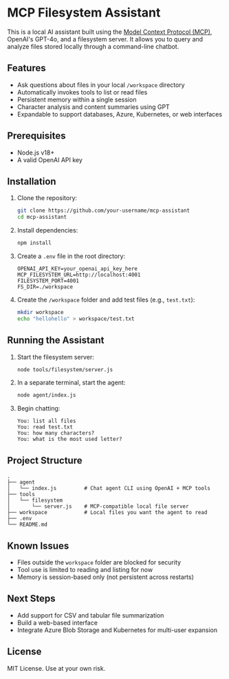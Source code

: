 # MCP Filesystem Assistant

This is a local AI assistant built using the [Model Context Protocol (MCP)](https://github.com/modelcontextprotocol/servers), OpenAI's GPT-4o, and a filesystem server. It allows you to query and analyze files stored locally through a command-line chatbot.

## Features

- Ask questions about files in your local `/workspace` directory
- Automatically invokes tools to list or read files
- Persistent memory within a single session
- Character analysis and content summaries using GPT
- Expandable to support databases, Azure, Kubernetes, or web interfaces

## Prerequisites

- Node.js v18+
- A valid OpenAI API key

## Installation

1. Clone the repository:

   ```bash
   git clone https://github.com/your-username/mcp-assistant
   cd mcp-assistant
   ```

2. Install dependencies:

   ```bash
   npm install
   ```

3. Create a `.env` file in the root directory:

   ```env
   OPENAI_API_KEY=your_openai_api_key_here
   MCP_FILESYSTEM_URL=http://localhost:4001
   FILESYSTEM_PORT=4001
   FS_DIR=./workspace
   ```

4. Create the `/workspace` folder and add test files (e.g., `test.txt`):

   ```bash
   mkdir workspace
   echo "hellohello" > workspace/test.txt
   ```

## Running the Assistant

1. Start the filesystem server:

   ```bash
   node tools/filesystem/server.js
   ```

2. In a separate terminal, start the agent:

   ```bash
   node agent/index.js
   ```

3. Begin chatting:

   ```
   You: list all files
   You: read test.txt
   You: how many characters?
   You: what is the most used letter?
   ```

## Project Structure

```
.
├── agent
│   └── index.js         # Chat agent CLI using OpenAI + MCP tools
├── tools
│   └── filesystem
│       └── server.js    # MCP-compatible local file server
├── workspace            # Local files you want the agent to read
├── .env
└── README.md
```

## Known Issues

- Files outside the `workspace` folder are blocked for security
- Tool use is limited to reading and listing for now
- Memory is session-based only (not persistent across restarts)

## Next Steps

- Add support for CSV and tabular file summarization
- Build a web-based interface
- Integrate Azure Blob Storage and Kubernetes for multi-user expansion

## License

MIT License. Use at your own risk.
